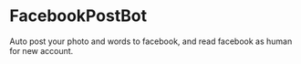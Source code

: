 # FacebookPostBot
Auto post your photo and words to facebook, and read facebook as human for new account.
